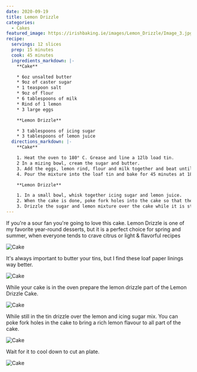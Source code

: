 ```yaml
---
date: 2020-09-19
title: Lemon Drizzle
categories:
  - Cakes
featured_image: https://irishbaking.ie/images/Lemon_Drizzle/Image_3.jpg
recipe:
  servings: 12 slices
  prep: 15 minutes
  cook: 45 minutes
  ingredients_markdown: |-
    **Cake**

    * 6oz unsalted butter
    * 9oz of caster sugar
    * 1 teaspoon salt
    * 9oz of flour
    * 6 tablespoons of milk
    * Rind of 1 lemon
    * 3 large eggs

    **Lemon Drizzle**

    * 3 tablespoons of icing sugar
    * 3 tablespoons of lemon juice
  directions_markdown: |-
    **Cake**

    1. Heat the oven to 180° C. Grease and line a 12lb load tin.
    2 In a mizing bowl, cream the sugar and butter.
    3. Add the eggs, lemon rind, flour and milk together and beat until combined. Scraping down the sides of the bowl as necessary.
    4. Pour the mixture into the loaf tin and bake for 45 minutes at 180° C.

    **Lemon Drizzle**

    1. In a small bowl, whisk together icing sugar and lemon juice.
    2. When the cake is done, poke fork holes into the cake so that the lemon drizzle mixure can go deep into the cake.
    3. Drizzle the sugar and lemon mixture over the cake while it is still hot.
---
```

If you're a sour fan you're going to love this cake. Lemon Drizzle is one of my favorite year-round desserts, but it is a perfect choice for spring and summer, when everyone tends to crave citrus or light & flavorful recipes

![Cake](https://irishbaking.ie/images/Lemon_Drizzle/Image_1.jpg)

It's always important to butter your tins, but I find these loaf paper linings way better.

![Cake](https://irishbaking.ie/images/Lemon_Drizzle/Image_2.jpg)

While your cake is in the oven prepare the lemon drizzle part of the Lemon Drizzle Cake.

![Cake](https://irishbaking.ie/images/Lemon_Drizzle/Image_3.jpg)

While still in the tin drizzle over the lemon and icing sugar mix. You can poke fork holes in the cake to bring a rich lemon flavour to all part of the cake.

![Cake](https://irishbaking.ie/images/Lemon_Drizzle/Image_4.jpg)

Wait for it to cool down to cut an plate.

![Cake](https://irishbaking.ie/images/Lemon_Drizzle/Image_5.jpg)

